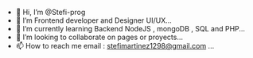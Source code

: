 - 👋 Hi, I’m @Stefi-prog
- 👀 I’m Frontend developer and Designer UI/UX...
- 🌱 I’m currently learning Backend NodeJS , mongoDB , SQL and PHP...
- 💞️ I’m looking to collaborate on pages or proyects...
- 📫 How to reach me email : stefimartinez1298@gmail.com ...

<!---
Stefi-prog/Stefi-prog is a ✨ special ✨ repository because its `README.md` (this file) appears on your GitHub profile.
You can click the Preview link to take a look at your changes.
--->
